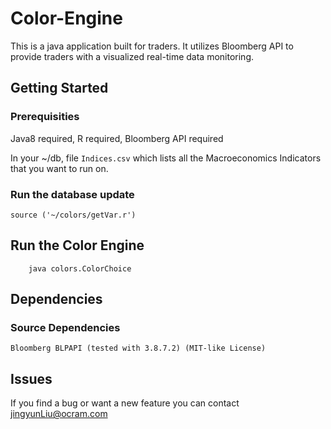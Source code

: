 # Color-Engine
This is a java application built for traders. It utilizes Bloomberg API to provide traders with a visualized real-time data monitoring.


## Getting Started

### Prerequisities

Java8 required, R required, Bloomberg API required

In your ~/db, file ```Indices.csv``` which lists all the Macroeconomics Indicators that you want to run on.

### Run the database update

```
source ('~/colors/getVar.r')
```

## Run the Color Engine

``` javac colors/ColorChoice.java
	java colors.ColorChoice
```

## Dependencies

### Source Dependencies
	
	Bloomberg BLPAPI (tested with 3.8.7.2) (MIT-like License)

## Issues

If you find a bug or want a new feature you can contact jingyunLiu@ocram.com
